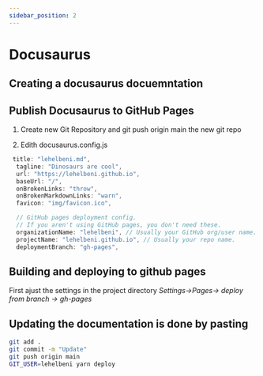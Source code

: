```yaml
---
sidebar_position: 2
---
```

# Docusaurus 
## Creating a docusaurus docuemntation 

## Publish Docusaurus to GitHub Pages
1. Create new Git Repository and git push origin main the new git repo

2. Edith docusaurus.config.js
```js
 title: "lehelbeni.md",
  tagline: "Dinosaurs are cool",
  url: "https://lehelbeni.github.io",
  baseUrl: "/",
  onBrokenLinks: "throw",
  onBrokenMarkdownLinks: "warn",
  favicon: "img/favicon.ico",

  // GitHub pages deployment config.
  // If you aren't using GitHub pages, you don't need these.
  organizationName: "lehelbeni", // Usually your GitHub org/user name.
  projectName: "lehelbeni.github.io", // Usually your repo name.
  deploymentBranch: "gh-pages",
```

## Building and deploying to github pages
First ajust the settings in the project directory *Settings->Pages-> deploy from branch -> gh-pages*

## Updating the documentation is done by pasting 
```bash
git add .
git commit -m "Update"
git push origin main
GIT_USER=lehelbeni yarn deploy
``` 
 